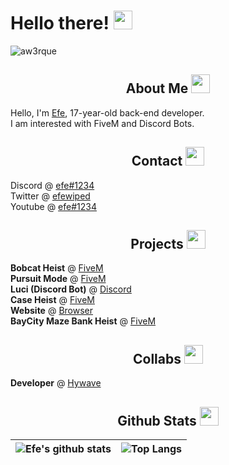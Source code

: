 <h1 align="left">Hello there! <img src = "https://cdn.discordapp.com/emojis/933755928317136907.png?v=1" high="20px" width="30px"></h1>

<img src="https://komarev.com/ghpvc/?username=aw3rque&label=Profile Viewers&color=552b75" alt="aw3rque" />

<div>
    <h2 align="center"> About Me <img src = "https://cdn.discordapp.com/emojis/895594417484873779.png?v=1" high="20px" width="30px"> </h2>
</div>

Hello, I'm [Efe](https://discord.com/users/280696584889696257), 17-year-old back-end developer.\
I am interested with FiveM and Discord Bots.

<div>
    <h2 align="center"> Contact <img src = "https://cdn.discordapp.com/emojis/898285949094621245.png?v=1" high="20px" width="30px"> </h2>
</div>

Discord @ [efe#1234](https://discord.com/users/280696584889696257) \
Twitter @ [efewiped](https://twitter.com/efewiped) \
Youtube @ [efe#1234](https://www.youtube.com/channel/UC4a5DMZ_BjZFDios8od7ENQ) 

<div>
    <h2 align="center"> Projects <img src = "https://cdn.discordapp.com/emojis/743988189814849627.png?v=1" high="20px" width="30px"> </h2>
</div>

**Bobcat Heist** @ [FiveM](https://www.youtube.com/watch?v=bU2_4M6BKWA) \
**Pursuit Mode** @ [FiveM](https://www.youtube.com/watch?v=W1z8NzwDZRI) \
**Luci (Discord Bot)** @ [Discord](https://top.gg/tr/bot/412016041749643277) \
**Case Heist** @ [FiveM](https://www.youtube.com/watch?v=e-_AtXqnqEw) \
**Website** @ [Browser](https://aw3rque.github.io/) \
**BayCity Maze Bank Heist** @ [FiveM](https://www.youtube.com/watch?v=-1VVhuRN3iE) 

<div>
    <h2 align="center"> Collabs <img src = "https://cdn.discordapp.com/emojis/743988189814849627.png?v=1" high="20px" width="30px"> </h2>
</div>

**Developer** @ [Hywave](https://hywave.net)

<div>
    <h2 align="center"> Github Stats <img src = "https://cdn.discordapp.com/emojis/881503652634832896.png?v=1" high="20px" width="30px"> </h2>
</div>

|![Efe's github stats](https://github-readme-stats.vercel.app/api?username=aw3rque&count_private=true&show_icons=true&theme=dracula&disable_animations=true&include_all_commits=true)|![Top Langs](https://github-readme-stats.vercel.app/api/top-langs/?username=aw3rque&theme=dracula&langs_count=10&layout=compact)|
|:-:|:-:|
